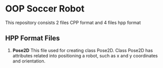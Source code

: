 # OOP Soccer Robot

This repository consists 2 files CPP format and 4 files hpp format

## HPP Format Files

1. **Pose2D**
This file used for creating class Pose2D. Class Pose2D has attributes related into positioning a robot, such as x and y coordinates and orientation.

